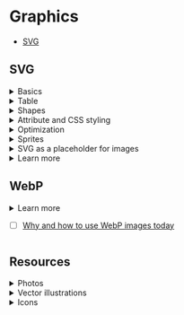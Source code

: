 # Graphics
- [SVG](#svg)

## SVG
<details>
<summary>Basics</summary>

- all tags should be closed
- `<svg width="100" height="200"></svg>` `px` default or `%`
- `width` / `height` by default = 300 x 150
- have to set sizes, otherwise it'll grow big (width of a viewport)
- viewport space = svg borders
- user space = content borders
- no viewBox: viewport = user
- with viewBox/transform: user coordinates grid moves/scales, start/end coords also change
- inside svg
    - `px` or `%` (% counts of svg sizes)
    - coords x y from top left corner (both % and px)
    - `rx` = `ry` if not specified (corner rounds % or px)

</details>

<details>
<summary>Table</summary>

|Attribute|Notes and usage|Level|
|---------|---------------|:---:|
|`viewBox`|- `x y w h` attribute only, no CSS, `px`<br>- with viewBox content fits and centers<br>- svg with no w/h but with viewBox fills the whole viewport|:seedling:|
|`preserveAspectRatio`|- changes viewBox behavior<br>- `none` doesn't preserve proportions, fills the whole svg (ex. rubber backgrounds)<br>- `xMidYMid` default, another possible `Min` `Max`<br>-- doesn't work w/o viewBox<br>-- second param indicates how the viewport fills: `melt` almost = `background: contain;` full svg and `slice` almost = `background: cover;` fills container|:seedling:|

</details>

<details>
<summary>Shapes</summary>

|Tag|Parameters|Notes|Level|
|---|----------|-----|:---:|
|`<rect>`|`width="50%" height="100" x="20" y="50%"`||:seedling:|
|`<polygon>`|`points="70.5 90.41 136.48"`|points = coords of peaks x, y (px only)|:seedling:|
|`<circle>`|`r="50" cx="100" cy="50%"|- `r` = radius `px` or `%`<br>- `cx` and `cy` = center coords (0 0 by default) `px` or `%`|:seedling:|
|`<ellipse>`|`rx="50" ry="40%" cx="50" cy="50%"||:seedling:|
|`<line>`|- `x1="220" y1="10%" x2="300" y2="15%"`<br>- `stroke="blue" stroke-width="5"`|`stroke-width` = 1 by default|:seedling:|
|`<polyline>`|`points="10,135 100,10 55,135"`|stroke doesn't close (unlike to `<polygon>`)|:seedling:|

</details>

<details>
<summary>Attribute and CSS styling</summary>

|Attribute|Property|Notes|Level|
|---------|--------|-----|:---:|
|`fill="gold"`|`fill: gold;`|if not specified = `black`|:deciduous_tree:|
|`fill-opacity="0.1"`|`fill-opacity: 1;`||:seedling:|
|`stroke="orange"`|`stroke: orange;`||:deciduous_tree:|
|`stroke-width="5"`|`stroke-width: 5;`|% also available, counts of SVG size|:deciduous_tree:|
|`stroke-opacity="0.5"`|`stroke-opacity: 1;`||:seedling:|
|`stroke-linecap="butt"`|`stroke-linecap: butt;`|- `butt` default, cuts the edges<br>- `round` rounds the edges<br>- `square` - squares the edges|:seedling:|
|`stroke-linejoin="miter"`|`stroke-linejoin: miter;`|- `miter` default, square<br>- `round`, `bevel` almost = `butt`|:seedling:|
|`stroke-dasharray="15"`|`stroke-dasharray: 50 10;`|- dashed lines<br>- `15` dashes = spaces<br>- `50 10` dash space<br>- `1 2 10 15` dash space dash space<br>- could be not even in circle|:seedling:|
|`stroke-dashoffset="10"`|`stroke-dashoffset: 1;`|move of dasharray +-|:seedling:|
</details>

<details>
<summary>Optimization</summary>

- use fewer nodes
- fewer handlers
- integer numbers
- not too big grid
- Compressing smaller raw data would probably produce smaller compressed data.
- Fewer distinct characters means less entropy. Less entropy is better compression.
- More frequently found characters are compressed with less number of bits. Getting rid of less common characters and making the more common chars to be even more common would most probably improve the compression.
- Long runs of duplicated code are compressed with a few bits. DRY is not always the best option. Sometimes you’d like to repeat yourself to get better results.
- Sometimes more raw data will produce smaller compressed data. Removing entropy will allow the compressor to better remove what is redundant.

</details>

<details>
<summary>Sprites</summary>

- HTML inline sprites `<svg style="display: none;"><symbol></symbol></svg>`
    - minus: doesn't cache in the browser
- SVG sprite file (have to add a fallback)
    - for IE support use svg4everybody
- CSS inline SVG sprite (`svg+xml`)
    - fallback base64, fallback images
    - can't change svg style properties
- using SVG fragment ids and views
    - bugs in safari

</details>

<details>
<summary>SVG as a placeholder for images</summary>

- nothing - just add sizes for browser not to re-render
- placeholder static - ex. a person svg for a person avatar
- solid color or gradient most suitable colors for the image
- svg simple shapes (vary 10-100), could be heavy
- svg simple shapes + blur filter more light and smooth
- svg silhouettes even with 2 colors look nice

</details>

<details>
<summary>Learn more</summary>

- [Optimizing SVG for Web Use](https://medium.com/larsenwork-andreas-larsen/optimising-svgs-for-web-use-part-1-67e8f2d4035)
- [An Overview of SVG Sprite Creation Techniques](https://24ways.org/2014/an-overview-of-svg-sprite-creation-techniques/)
- [How to use SVG as a Placeholder, and Other Image Loading Techniques](https://medium.freecodecamp.org/using-svg-as-placeholders-more-image-loading-techniques-bed1b810ab2c)
- [SVG, Minification and Gzip](https://blog.usejournal.com/of-svg-minification-and-gzip-21cd26a5d007)
- [Making the Switch Away from Icon Fonts to SVG: Converting Font Icons to SVG](https://www.sarasoueidan.com/blog/icon-fonts-to-svg/)
- [SVG by Sara Soueidan](https://www.sarasoueidan.com/tags/svg/)

</details>

## WebP
<details>
<summary>Learn more</summery>

- [ ] [Why and how to use WebP images today](https://bitsofco.de/why-and-how-to-use-webp-images-today/)

</details>

## Resources
<details>
<summary>Photos</summary>

- [Free images](https://unsplash.com/)
- [Free photos and videos](https://www.pexels.com/)

</details>

<details>
<summary>Vector illustrations</summary>

- [Free illustrations](https://undraw.co/illustrations)

</details>

<details>
<summary>Icons</summary>

- [Free icons (credit)](https://icons8.com/)

</details>
